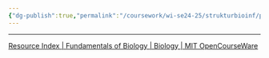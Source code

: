 ```yaml
---
{"dg-publish":true,"permalink":"/coursework/wi-se24-25/strukturbioinf/prereqs/7-01-sc-fundamentals-of-biology/biochem/","noteIcon":""}
---
```


---
[Resource Index | Fundamentals of Biology | Biology | MIT OpenCourseWare](https://ocw.mit.edu/courses/7-01sc-fundamentals-of-biology-fall-2011/pages/resource-index/)

